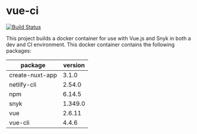 # vue-ci
[![Build Status](https://travis-ci.org/jorianvo/vue-ci.svg?branch=master)](https://travis-ci.org/jorianvo/vue-ci)

This project builds a docker container for use with Vue.js and Snyk in both a dev and CI environment. This docker container contains the following packages:

| package           | version 	|
|-----------------  |---------	|
| create-nuxt-app   | 3.1.0     |
| netlify-cli       | 2.54.0    |
| npm     	        | 6.14.5    |
| snyk    	        | 1.349.0   |
| vue     	        | 2.6.11    |
| vue-cli 	        | 4.4.6     |
